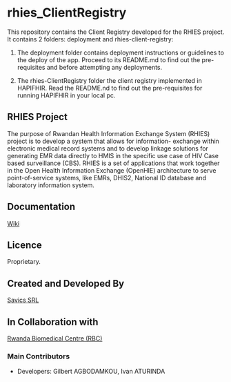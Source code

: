 # rhies_ClientRegistry
This repository contains the Client Registry developed for the RHIES project.
It contains 2 folders: deployment and rhies-client-registry:
1. The deployment folder contains deployment instructions or guidelines to the deploy of the app. 
    Proceed to its README.md to find out the pre-requisites and before attempting any deployments.

2. The rhies-ClientRegistry folder the client registry implemented in HAPIFHIR.
    Read the README.nd to find out the pre-requisites for running HAPIFHIR in your local pc.

## RHIES Project
The purpose of Rwandan Health Information Exchange System (RHIES) project is to develop a system that allows for information- exchange within electronic medical record systems and to develop linkage solutions for generating EMR data directly to HMIS in the specific use case of HIV Case based surveillance (CBS). RHIES is a set of applications that work together in the Open Health Information Exchange (OpenHIE) architecture to serve point-of-service systems, like EMRs, DHIS2, National ID database and laboratory information system.

## Documentation
[Wiki](https://github.com/savicsorg/rhies_ClientRegistry/wiki)

## Licence
Proprietary.

## Created and Developed By
[Savics SRL](https://savics.org)

## In Collaboration with
[Rwanda Biomedical Centre (RBC)](https://www.rbc.gov.rw/)

### Main Contributors
* Developers: Gilbert AGBODAMKOU, Ivan ATURINDA
